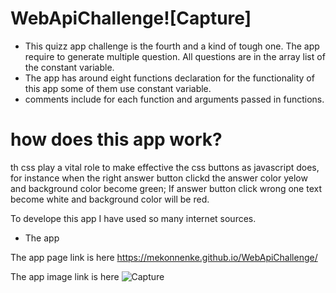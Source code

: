 # WebApiChallenge![Capture]

* This quizz app challenge is the fourth and a kind of tough one.
  The app require to generate multiple question. All questions are in the array list of the constant variable.
* The app has around eight  functions declaration for the functionality of this app some of them use constant variable. 
* comments include for each function and arguments passed in functions.

# how does this app work?
th css play a vital role to make effective the css buttons as javascript does, for instance
  when the right answer button clickd the answer color yelow and background color become green;
  If answer button click wrong one text become white and background color will be red. 

  To develope this app I have used so many internet sources.
* The app 



The app page link is here
https://mekonnenke.github.io/WebApiChallenge/

The app image link is here
![Capture](https://user-images.githubusercontent.com/90818220/141703952-2c82026d-df11-41a6-bfcf-0ba49fbb1311.JPG)

